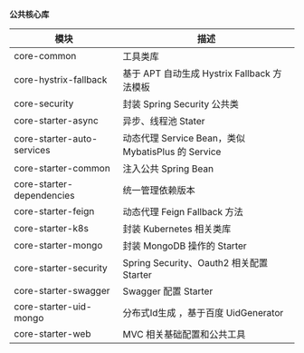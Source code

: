 **公共核心库**

| 模块                         | 描述                                    |
|----------------------------|---------------------------------------|
| core-common                | 工具类库                                 |
| core-hystrix-fallback      | 基于 APT 自动生成 Hystrix Fallback 方法模板       |
| core-security              | 封装 Spring Security 公共类                |
| core-starter-async         | 异步、线程池 Stater                         |
| core-starter-auto-services | 动态代理 Service Bean，类似 MybatisPlus 的 Service   |
| core-starter-common        | 注入公共 Spring Bean                      |
| core-starter-dependencies  | 统一管理依赖版本                                |
| core-starter-feign         | 动态代理 Feign Fallback 方法                |
| core-starter-k8s           | 封装 Kubernetes 相关类库                    |
| core-starter-mongo         | 封装 MongoDB 操作的 Starter                  |
| core-starter-security      | Spring Security、Oauth2 相关配置 Starter |
| core-starter-swagger       | Swagger 配置 Starter                  |
| core-starter-uid-mongo     | 分布式Id生成 ，基于百度 UidGenerator            |
| core-starter-web           | MVC 相关基础配置和公共工具                       |
